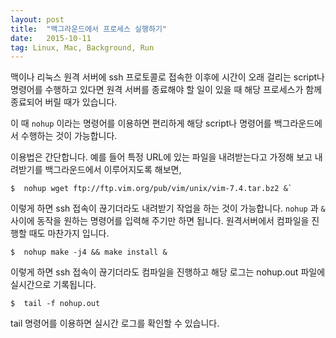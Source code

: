 ```yaml
---
layout: post
title:  "백그라운드에서 프로세스 실행하기"
date:   2015-10-11
tag: Linux, Mac, Background, Run
---
```



맥이나 리눅스 원격 서버에 ssh 프로토콜로 접속한 이후에 시간이 오래 걸리는 script나 명령어를 수행하고 있다면 원격 서버를 종료해야 할 일이 있을 때 해당 프로세스가 함께 종료되어 버릴 때가 있습니다.

이 때 `nohup` 이라는 명령어를 이용하면 편리하게 해당 script나 명령어를 백그라운드에서 수행하는 것이 가능합니다.

이용법은 간단합니다. 예를 들어 특정 URL에 있는 파일을 내려받는다고 가정해 보고 내려받기를 백그라운드에서 이루어지도록 해보면,


    $  nohup wget ftp://ftp.vim.org/pub/vim/unix/vim-7.4.tar.bz2 &`

이렇게 하면 ssh 접속이 끊기더라도 내려받기 작업을 하는 것이 가능합니다. `nohup` 과 `&` 사이에 동작을 원하는 명령어를 입력해 주기만 하면 됩니다. 원격서버에서 컴파일을 진행할 때도 마찬가지 입니다. 

	$  nohup make -j4 && make install &

이렇게 하면 ssh 접속이 끊기더라도 컴파일을 진행하고 해당 로그는 nohup.out 파일에 실시간으로 기록됩니다. 

	$  tail -f nohup.out

tail 명령어를 이용하면 실시간 로그를 확인할 수 있습니다.





